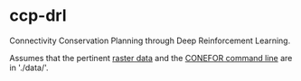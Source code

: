 # ccp-drl
Connectivity Conservation Planning through Deep Reinforcement Learning.

Assumes that the pertinent [raster data](https://www.dropbox.com/sh/erl7wx7d40jn14s/AAAmXBP30LHK3dyKSmS-XRAja?dl=0) and the [CONEFOR command line](http://www.conefor.org/coneforsensinode.html) are in './data/'. 
